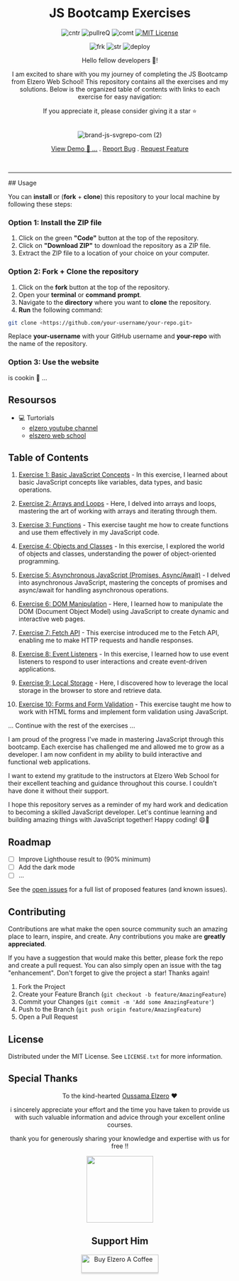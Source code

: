 
<div align="center">

<h1 align="center" >JS Bootcamp Exercises</h1>

![cntr](https://img.shields.io/github/contributors/Issam-seghir/JS-Bootcamp?color=pink&style=for-the-badge)
![pullreQ](https://img.shields.io/github/issues-pr/Issam-seghir/JS-Bootcamp?color=orange&style=for-the-badge)
![comt](https://img.shields.io/github/last-commit/Issam-seghir/JS-Bootcamp?style=for-the-badge)
[![MIT License](https://img.shields.io/badge/License-MIT-green.svg?style=for-the-badge)](https://choosealicense.com/licenses/mit/)

![frk](https://img.shields.io/github/forks/Issam-seghir/JS-Bootcamp?style=flat-square)
![str](https://img.shields.io/github/stars/Issam-seghir/JS-Bootcamp?style=flat-square)
![deploy](https://img.shields.io/website?down_color=red&down_message=down&style=flat-square&up_color=succes&up_message=up&url=https%3A%2F%2Fissam-seghir.github.io%2FJS-Bootcamp%2F)

<p align="center">

Hello fellow developers 👋!

I am excited to share with you my journey of completing the JS Bootcamp from Elzero Web School! This repository contains all the exercises and my solutions. Below is the organized table of contents with links to each exercise for easy navigation:

 If you appreciate it, please consider giving it a star ⭐
<br />
<br />

![brand-js-svgrepo-com (2)](https://github.com/Issam-seghir/JS-Bootcamp/assets/74573675/cb291f04-0698-44d3-9a21-09fc90b07f7a)

<a href="https://issam-seghir.github.io/JS-Bootcamp/">View Demo 🍜 ...</a>
.
<a href="https://github.com/Issam-seghir/JS-Bootcamp/issues">Report Bug</a>
.
<a href="https://github.com/Issam-seghir/JS-Bootcamp/issues">Request Feature</a>

</p>

<br>
<hr>

</div>
## Usage

You can **install** or (**fork** + **clone**) this repository to your local machine by following these steps:

### Option 1: Install the ZIP file

1. Click on the green **"Code"** button at the top of the repository.
1. Click on **"Download ZIP"** to download the repository as a ZIP file.
1. Extract the ZIP file to a location of your choice on your computer.

### Option 2: Fork + Clone the repository

1. Click on the **fork**  button at the top of the repository.
1. Open your **terminal** or **command** **prompt**.
1. Navigate to the **directory** where you want to **clone** the repository.
1. **Run** the following command:

```bash
git clone <https://github.com/your-username/your-repo.git>
```

Replace **your-username** with your GitHub username and **your-repo** with the name of the repository.

### Option 3: Use the website

 is cookin 🍜 ...

## Resoursos

- 💻 Turtorials
  - [elzero youtube channel](https://www.youtube.com/playlist?list=PLDoPjvoNmBAzHSjcR-HnW9tnxyuye8KbF)
  - [elszero web school](https://elzero.org/practical-html-css/)

## Table of Contents

1. [Exercise 1: Basic JavaScript Concepts](./exercise-1.js) - In this exercise, I learned about basic JavaScript concepts like variables, data types, and basic operations.

2. [Exercise 2: Arrays and Loops](./exercise-2.js) - Here, I delved into arrays and loops, mastering the art of working with arrays and iterating through them.

3. [Exercise 3: Functions](./exercise-3.js) - This exercise taught me how to create functions and use them effectively in my JavaScript code.

4. [Exercise 4: Objects and Classes](./exercise-4.js) - In this exercise, I explored the world of objects and classes, understanding the power of object-oriented programming.

5. [Exercise 5: Asynchronous JavaScript (Promises, Async/Await)](./exercise-5.js) - I delved into asynchronous JavaScript, mastering the concepts of promises and async/await for handling asynchronous operations.

6. [Exercise 6: DOM Manipulation](./exercise-6.js) - Here, I learned how to manipulate the DOM (Document Object Model) using JavaScript to create dynamic and interactive web pages.

7. [Exercise 7: Fetch API](./exercise-7.js) - This exercise introduced me to the Fetch API, enabling me to make HTTP requests and handle responses.

8. [Exercise 8: Event Listeners](./exercise-8.js) - In this exercise, I learned how to use event listeners to respond to user interactions and create event-driven applications.

9. [Exercise 9: Local Storage](./exercise-9.js) - Here, I discovered how to leverage the local storage in the browser to store and retrieve data.

10. [Exercise 10: Forms and Form Validation](./exercise-10.js) - This exercise taught me how to work with HTML forms and implement form validation using JavaScript.

... Continue with the rest of the exercises ...

I am proud of the progress I've made in mastering JavaScript through this bootcamp. Each exercise has challenged me and allowed me to grow as a developer. I am now confident in my ability to build interactive and functional web applications.

I want to extend my gratitude to the instructors at Elzero Web School for their excellent teaching and guidance throughout this course. I couldn't have done it without their support.

I hope this repository serves as a reminder of my hard work and dedication to becoming a skilled JavaScript developer. Let's continue learning and building amazing things with JavaScript together! Happy coding! 😄🚀

<!-- ROADMAP -->
## Roadmap

- [ ] Improve  Lighthouse result to (90% minimum)
- [ ] Add the dark mode
- [ ] ...

See the [open issues](https://github.com/github_username/repo_name/issues) for a full list of proposed features (and known issues).

<!-- CONTRIBUTING -->
## Contributing

Contributions are what make the open source community such an amazing place to learn, inspire, and create. Any contributions you make are **greatly appreciated**.

If you have a suggestion that would make this better, please fork the repo and create a pull request. You can also simply open an issue with the tag "enhancement".
Don't forget to give the project a star! Thanks again!

1. Fork the Project
2. Create your Feature Branch (`git checkout -b feature/AmazingFeature`)
3. Commit your Changes (`git commit -m 'Add some AmazingFeature'`)
4. Push to the Branch (`git push origin feature/AmazingFeature`)
5. Open a Pull Request

<!-- LICENSE -->
## License

Distributed under the MIT License. See `LICENSE.txt` for more information.

## Special Thanks

<div align="center">

   To  the kind-hearted [Oussama Elzero](https://github.com/OsamaElzero) ❤

i sincerely appreciate your effort and the time you have taken to provide us with such valuable information and advice through your excellent online courses.

thank you for generously sharing your knowledge and expertise with us for free !!

<img src="https://user-images.githubusercontent.com/74573675/233981012-36b8cad9-5d3d-4115-9d43-f7e46dc57bac.png" width="150" height="150">
</div>

<div align="center">

## Support Him

<a href="https://www.buymeacoffee.com/OsamaElzero" target="_blank"><img src="https://www.buymeacoffee.com/assets/img/custom_images/orange_img.png" alt="Buy Elzero A Coffee" style="height: 41px !important;width: 174px !important;box-shadow: 0px 3px 2px 0px rgba(190, 190, 190, 0.5) !important;-webkit-box-shadow: 0px 3px 2px 0px rgba(190, 190, 190, 0.5) !important;" ></a>
</div>

